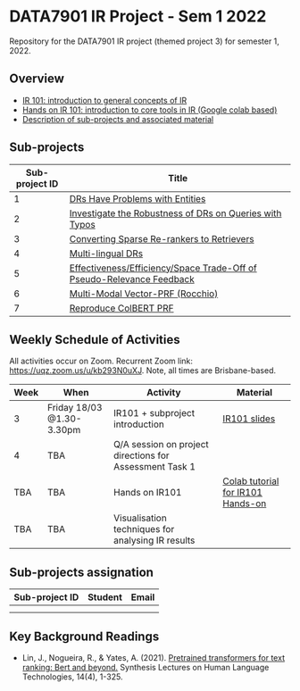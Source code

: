 # DATA7901 IR Project - Sem 1 2022
Repository for the DATA7901 IR project (themed project 3) for semester 1, 2022.


## Overview

- [IR 101: introduction to general concepts of IR](https://github.com/ielab/DATA7901-IR-project-2022-sem1/blob/main/IR101/IR101.pdf)
- [Hands on IR 101: introduction to core tools in IR (Google colab based)](https://colab.research.google.com/drive/15o06rOBLQ7W6Sb7D02HuLfldtpwumh51?usp=sharing)
- [Description of sub-projects and associated material](https://github.com/ielab/DATA7901-IR-project-2022-sem1/tree/main/sub-projects)


## Sub-projects

| Sub-project ID | Title                             |
|----------------|-----------------------------------|
|       1        | [DRs Have Problems with Entities](https://github.com/ielab/DATA7901-IR-project-2022-sem1/tree/main/sub-projects/1)   |
|       2        | [Investigate the Robustness of DRs on Queries with Typos](https://github.com/ielab/DATA7901-IR-project-2022-sem1/tree/main/sub-projects/2)                                  |
|       3        | [Converting Sparse Re-rankers to Retrievers](https://github.com/ielab/DATA7901-IR-project-2022-sem1/tree/main/sub-projects/3)                                  |
|       4        |  [Multi-lingual DRs](https://github.com/ielab/DATA7901-IR-project-2022-sem1/tree/main/sub-projects/4) ||
|       5        | [Effectiveness/Efficiency/Space Trade-Off of Pseudo-Relevance Feedback](https://github.com/ielab/DATA7901-IR-project-2022-sem1/tree/main/sub-projects/5) |
|       6        | [Multi-Modal Vector-PRF (Rocchio)](https://github.com/ielab/DATA7901-IR-project-2022-sem1/tree/main/sub-projects/6)  |
|       7        | [Reproduce ColBERT PRF](https://github.com/ielab/DATA7901-IR-project-2022-sem1/tree/main/sub-projects/7)  |

## Weekly Schedule of Activities

All activities occur on Zoom. Recurrent Zoom link: https://uqz.zoom.us/u/kb293N0uXJ.
Note, all times are Brisbane-based.

| Week | When                         | Activity                               | Material                               |
|------|------------------------------|----------------------------------------|----------------------------------------|
|  3   | Friday 18/03 @1.30-3.30pm    |IR101 + subproject introduction         | [IR101 slides](https://github.com/ielab/DATA7901-IR-project-2022-sem1/blob/main/IR101/IR101.pdf)    |
|  4   |   TBA                     |Q/A session on project directions for Assessment Task 1|  |
|  TBA |   TBA                     |Hands on IR101| [Colab tutorial for IR101 Hands-on](https://colab.research.google.com/drive/15o06rOBLQ7W6Sb7D02HuLfldtpwumh51?usp=sharing) |
|  TBA   |   TBA                     |Visualisation techniques for analysing IR results|  |

## Sub-projects assignation

| Sub-project ID | Student | Email |
|----------------|---------|-------|
|                |         |       |
|                |         |       |


## Key Background Readings

* Lin, J., Nogueira, R., & Yates, A. (2021). [Pretrained transformers for text ranking: Bert and beyond.](https://web.archive.org/web/20210716210049id_/https://pure.mpg.de/rest/items/item_3287344_1/component/file_3287345/content) Synthesis Lectures on Human Language Technologies, 14(4), 1-325.
